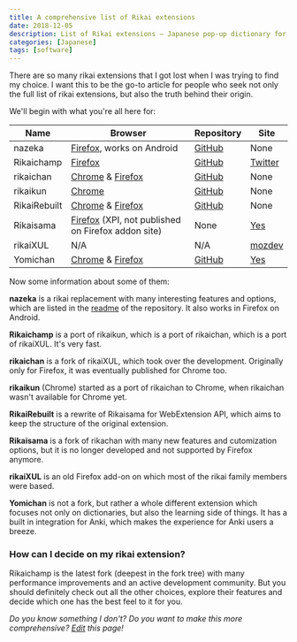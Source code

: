 ```yaml
---
title: A comprehensive list of Rikai extensions
date: 2018-12-05
description: List of Rikai extensions – Japanese pop-up dictionary for your web browser
categories: [Japanese]
tags: [software]
---
```


There are so many rikai extensions that I got lost when I was trying to find my choice.
I want this to be the go-to article for people who seek not only the full list of rikai
extensions, but also the truth behind their origin.

We'll begin with what you're all here for:

Name|Browser|Repository|Site
----|-------|----|----
nazeka|[Firefox](https://addons.mozilla.org/cs/firefox/addon/nazeka/), works on Android|[GitHub](https://github.com/wareya/nazeka)|None
Rikaichamp|[Firefox](https://addons.mozilla.org/cs/firefox/addon/rikaichamp/)|[GitHub](https://github.com/birtles/rikaichamp)|[Twitter](https://twitter.com/rikaichamp)
rikaichan|[Chrome](https://chrome.google.com/webstore/detail/rikaichan/clidkjbfdlffpbbhlalnkifiehenkjaj?hl=en) & [Firefox](https://addons.mozilla.org/firefox/addon/rikaichan/)|[GitHub](https://github.com/Kalamandea/Rikaichan)|None
rikaikun|[Chrome](https://chrome.google.com/webstore/detail/rikaikun/jipdnfibhldikgcjhfnomkfpcebammhp?hl=en)|[GitHub](https://github.com/melink14/rikaikun)|None
RikaiRebuilt|[Chrome](https://chrome.google.com/webstore/detail/rikairebuilt/bhcfpccmjdpjejaahbblpnikkejnkfcj) & [Firefox](https://addons.mozilla.org/cs/firefox/addon/rikairebuilt/)|[GitHub](https://github.com/Garethp/RikaiRebuilt)|None
Rikaisama|[Firefox](https://sourceforge.net/projects/rikaisama/files/) (XPI, not published on Firefox addon site)|None|[Yes](http://rikaisama.sourceforge.net/)
rikaiXUL|N/A|N/A|[mozdev](http://rikaixul.mozdev.org/)
Yomichan|[Chrome](https://chrome.google.com/webstore/detail/yomichan/ogmnaimimemjmbakcfefmnahgdfhfami) & [Firefox](https://addons.mozilla.org/en-US/firefox/addon/yomichan/)|[GitHub](https://github.com/FooSoft/yomichan)|[Yes](https://foosoft.net/projects/yomichan/)

Now some information about some of them:

**nazeka** is a rikai replacement with many interesting features and options, which are listed in the [readme](https://github.com/wareya/nazeka/blob/master/readme.md) of the repository. It also works in Firefox on Android.

**Rikaichamp** is a port of rikaikun, which is a port of rikaichan, which is a port of rikaiXUL. It's very fast.

**rikaichan** is a fork of rikaiXUL, which took over the development. Originally only for Firefox, it was eventually published for Chrome too.

**rikaikun** (Chrome) started as a port of rikaichan to Chrome, when rikaichan
wasn't available for Chrome yet.

**RikaiRebuilt** is a rewrite of Rikaisama for WebExtension API, which aims to keep the structure of the original extension.

**Rikaisama** is a fork of rikachan with many new features and cutomization options, but it is no longer developed and not supported by Firefox anymore.

**rikaiXUL** is an old Firefox add-on on which most of the rikai family members were
based.

**Yomichan** is not a fork, but rather a whole different extension which focuses
not only on dictionaries, but also the learning side of things. It has a built
in integration for Anki, which makes the experience for Anki users a breeze.

### How can I decide on my rikai extension?
Rikaichamp is the latest fork (deepest in the fork tree) with many performance
improvements and an active development community. But you should definitely
check out all the other choices, explore their features and decide which one
has the best feel to it for you.

*Do you know something I don't? Do you want to make this more comprehensive? [Edit](https://github.com/sorashi/sorashi.github.io/edit/master/_posts/2018-12-05-comprehensive-list-of-rikai-extensions.md) this page!*
